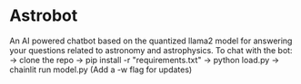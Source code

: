 # Astrobot
An AI powered chatbot based on the quantized llama2 model for answering your questions related to astronomy and astrophysics.
To chat with the bot:
-> clone the repo
-> pip install -r "requirements.txt"
-> python load.py
-> chainlit run model.py (Add a -w flag for updates)
